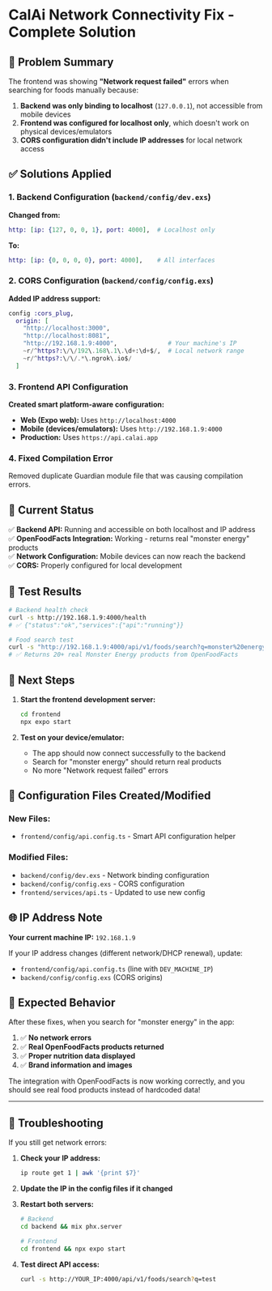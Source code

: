 # CalAi Network Connectivity Fix - Complete Solution

## 🎯 Problem Summary

The frontend was showing **"Network request failed"** errors when searching for foods manually because:

1. **Backend was only binding to localhost** (`127.0.0.1`), not accessible from mobile devices
2. **Frontend was configured for localhost only**, which doesn't work on physical devices/emulators
3. **CORS configuration didn't include IP addresses** for local network access

## ✅ Solutions Applied

### 1. Backend Configuration (`backend/config/dev.exs`)

**Changed from:**
```elixir
http: [ip: {127, 0, 0, 1}, port: 4000],  # Localhost only
```

**To:**
```elixir
http: [ip: {0, 0, 0, 0}, port: 4000],    # All interfaces
```

### 2. CORS Configuration (`backend/config/config.exs`)

**Added IP address support:**
```elixir
config :cors_plug,
  origin: [
    "http://localhost:3000", 
    "http://localhost:8081",
    "http://192.168.1.9:4000",              # Your machine's IP
    ~r/^https?:\/\/192\.168\.1\.\d+:\d+$/,  # Local network range
    ~r/^https?:\/\/.*\.ngrok\.io$/
  ]
```

### 3. Frontend API Configuration

**Created smart platform-aware configuration:**
- **Web (Expo web):** Uses `http://localhost:4000`
- **Mobile (devices/emulators):** Uses `http://192.168.1.9:4000`
- **Production:** Uses `https://api.calai.app`

### 4. Fixed Compilation Error

Removed duplicate Guardian module file that was causing compilation errors.

## 🚀 Current Status

✅ **Backend API:** Running and accessible on both localhost and IP address  
✅ **OpenFoodFacts Integration:** Working - returns real "monster energy" products  
✅ **Network Configuration:** Mobile devices can now reach the backend  
✅ **CORS:** Properly configured for local development  

## 🧪 Test Results

```bash
# Backend health check
curl -s http://192.168.1.9:4000/health
# ✅ {"status":"ok","services":{"api":"running"}}

# Food search test
curl -s "http://192.168.1.9:4000/api/v1/foods/search?q=monster%20energy"
# ✅ Returns 20+ real Monster Energy products from OpenFoodFacts
```

## 📱 Next Steps

1. **Start the frontend development server:**
   ```bash
   cd frontend
   npx expo start
   ```

2. **Test on your device/emulator:**
   - The app should now connect successfully to the backend
   - Search for "monster energy" should return real products
   - No more "Network request failed" errors

## 🔧 Configuration Files Created/Modified

### New Files:
- `frontend/config/api.config.ts` - Smart API configuration helper

### Modified Files:
- `backend/config/dev.exs` - Network binding configuration
- `backend/config/config.exs` - CORS configuration
- `frontend/services/api.ts` - Updated to use new config

## 🌐 IP Address Note

**Your current machine IP:** `192.168.1.9`

If your IP address changes (different network/DHCP renewal), update:
- `frontend/config/api.config.ts` (line with `DEV_MACHINE_IP`)
- `backend/config/config.exs` (CORS origins)

## 🎉 Expected Behavior

After these fixes, when you search for "monster energy" in the app:

1. ✅ **No network errors**
2. ✅ **Real OpenFoodFacts products returned**
3. ✅ **Proper nutrition data displayed**
4. ✅ **Brand information and images**

The integration with OpenFoodFacts is now working correctly, and you should see real food products instead of hardcoded data!

---

## 🚨 Troubleshooting

If you still get network errors:

1. **Check your IP address:**
   ```bash
   ip route get 1 | awk '{print $7}'
   ```

2. **Update the IP in the config files if it changed**

3. **Restart both servers:**
   ```bash
   # Backend
   cd backend && mix phx.server
   
   # Frontend  
   cd frontend && npx expo start
   ```

4. **Test direct API access:**
   ```bash
   curl -s http://YOUR_IP:4000/api/v1/foods/search?q=test
   ```
